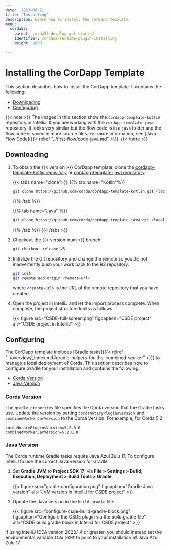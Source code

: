 ```yaml
---
date: '2023-06-21'
title: "Installing"
description: Learn how to install the CorDapp template.
menu:
  corda52:
    parent: corda52-develop-get-started
    identifier: corda52-runtime-plugin-installing
    weight: 2000

---
```


# Installing the CorDapp Template

This section describes how to install the CorDapp template. It contains the following:

* [Downloading](#downloading)
* [Configuring](#configuring)

{{< note >}}
The images in this section show the `cordapp-template-kotlin` repository in IntelliJ. If you are working with the `cordapp-template-java` repository, it looks very similar but the flow code is in a `java` folder and the flow code is saved in more source files. For more information, see [Java Flow Code]({{< relref "../first-flow/code-java.md" >}}).
{{< /note >}}

## Downloading

1. To obtain the {{< version >}} CorDapp template, clone the [cordapp-template-kotlin repository](https://github.com/corda/cordapp-template-kotlin) or [cordapp-template-java repository](https://github.com/corda/cordapp-template-java):

   {{< tabs name="clone">}}
   {{% tab name="Kotlin"%}}
   ```sh
   git clone https://github.com/corda/cordapp-template-kotlin.git <local-folder>
   ```
   {{% /tab %}}

   {{% tab name="Java" %}}
   ```sh
   git clone https://github.com/corda/cordapp-template-java.git <local-folder>
   ```
   {{% /tab %}}
   {{< /tabs >}}

2. Checkout the {{< version-num >}} branch:

   ```sh
   git checkout release-V5
   ```

3. Initialize the Git repository and change the remote so you do not inadvertently push your work back to the R3 repository:

   ```sh
   git init
   git remote add origin <remote-url>
   ```

   where `<remote-url>` is the URL of the remote repository that you have created.

4. Open the project in IntelliJ and let the import process complete.
   When complete, the project structure looks as follows:

   {{< figure src="CSDE-full-screen.png" figcaption="CSDE project" alt="CSDE project in IntelliJ" >}}

## Configuring

The CorDapp template includes [Gradle tasks]({{< relref "../overview/_index.md#gradle-helpers-for-the-combined-worker" >}}) to manage a local deployment of Corda. This section describes how to configure Gradle for your installation and contains the following:

* [Corda Version](#corda-version)
* [Java Version](#java-version)

### Corda Version

The `gradle.properties` file specifies the Corda version that the Gradle tasks use. Update the version by setting `cordaNotaryPluginsVersion` and `combinedWorkerJarVersion` to the Corda Version. For example, for Corda 5.2:

```shell
cordaNotaryPluginsVersion=5.2.0.0
combinedWorkerJarVersion=5.2.0.0
```

### Java Version

 The Corda runtime Gradle tasks require Java Azul Zulu 17. To configure IntelliJ to use the correct Java version for Gradle:

1. Set **Gradle JVM** to **Project SDK 17**, via **File > Settings > Build, Execution, Deployment > Build Tools > Gradle**.

   {{< figure src="gradle-configuration.png" figcaption="Gradle Java version" alt="JVM version in IntelliJ for CSDE project" >}}

2. Update the Java version in the `build.gradle` file:

   {{< figure src="configure-csde-build-gradle-block.png" figcaption="Configure the CSDE plugin via the build.gradle file" alt="CSDE build gradle block in IntelliJ for CSDE project" >}}

If using IntelliJ IDEA version 2023.1.4 or greater, you should instead set the environmental variable `JAVA_HOME` to point to your installation of Java Azul Zulu 17.
